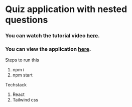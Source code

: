 # Quiz application with nested questions

### You can watch the tutorial video [here](https://www.loom.com/embed/cbf2553613544c5489a1cd8e6d84241c).

### You can view the application [here](http://monetree.github.io/quiz).

Steps to run this

1. npm i
2. npm start

Techstack

1. React
2. Tailwind css
